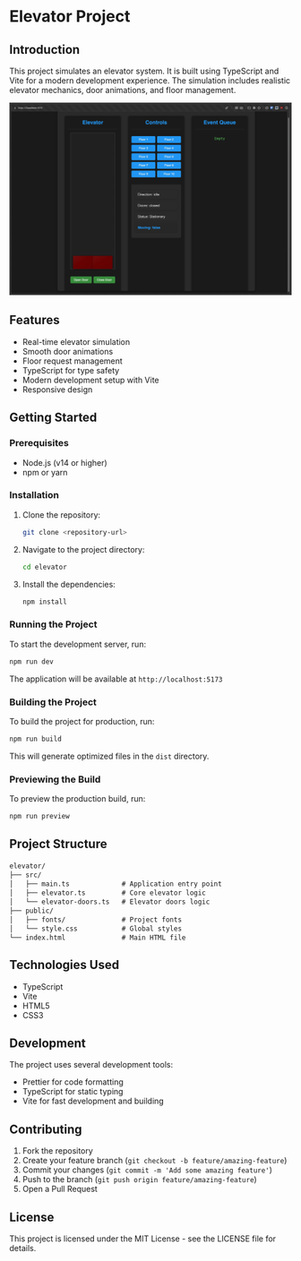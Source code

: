 # Elevator Project

## Introduction
This project simulates an elevator system. It is built using TypeScript and Vite for a modern development experience. The simulation includes realistic elevator mechanics, door animations, and floor management.

![Elevator Showcase](public/readme/intro.jpg)

## Features
- Real-time elevator simulation
- Smooth door animations
- Floor request management
- TypeScript for type safety
- Modern development setup with Vite
- Responsive design

## Getting Started

### Prerequisites
- Node.js (v14 or higher)
- npm or yarn

### Installation
1. Clone the repository:
   ```bash
   git clone <repository-url>
   ```
2. Navigate to the project directory:
   ```bash
   cd elevator
   ```
3. Install the dependencies:
   ```bash
   npm install
   ```

### Running the Project
To start the development server, run:
```bash
npm run dev
```
The application will be available at `http://localhost:5173`

### Building the Project
To build the project for production, run:
```bash
npm run build
```
This will generate optimized files in the `dist` directory.

### Previewing the Build
To preview the production build, run:
```bash
npm run preview
```

## Project Structure
```
elevator/
├── src/
│   ├── main.ts             # Application entry point
│   ├── elevator.ts         # Core elevator logic
│   └── elevator-doors.ts   # Elevator doors logic
├── public/
│   ├── fonts/              # Project fonts
│   └── style.css           # Global styles
└── index.html              # Main HTML file
```

## Technologies Used
- TypeScript
- Vite
- HTML5
- CSS3

## Development
The project uses several development tools:
- Prettier for code formatting
- TypeScript for static typing
- Vite for fast development and building

## Contributing
1. Fork the repository
2. Create your feature branch (`git checkout -b feature/amazing-feature`)
3. Commit your changes (`git commit -m 'Add some amazing feature'`)
4. Push to the branch (`git push origin feature/amazing-feature`)
5. Open a Pull Request

## License
This project is licensed under the MIT License - see the LICENSE file for details.